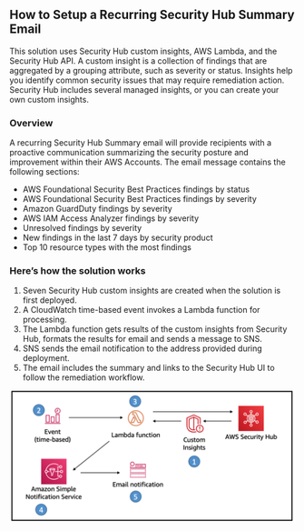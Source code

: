 ## How to Setup a Recurring Security Hub Summary Email

This solution uses Security Hub custom insights, AWS Lambda, and the Security Hub API. A custom insight is a collection of findings that are aggregated by a grouping attribute, such as severity or status. Insights help you identify common security issues that may require remediation action. Security Hub includes several managed insights, or you can create your own custom insights.  

### Overview
A recurring Security Hub Summary email will provide recipients with a proactive communication summarizing the security posture and improvement within their AWS Accounts.  The email message contains the following sections:

- AWS Foundational Security Best Practices findings by status
- AWS Foundational Security Best Practices findings by severity
- Amazon GuardDuty findings by severity
- AWS IAM Access Analyzer findings by severity
- Unresolved findings by severity
- New findings in the last 7 days by security product 
- Top 10 resource types with the most findings

### Here’s how the solution works
1.	Seven Security Hub custom insights are created when the solution is first deployed.
2.	A CloudWatch time-based event invokes a Lambda function for processing.
3.	The Lambda function gets results of the custom insights from Security Hub, formats the results for email and sends a message to SNS.
4.	SNS sends the email notification to the address provided during deployment.
5.	The email includes the summary and links to the Security Hub UI to follow the remediation workflow.

![diagram](docs/diagram.png)